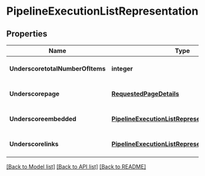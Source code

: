 # PipelineExecutionListRepresentation

## Properties
Name | Type | Description | Notes
------------ | ------------- | ------------- | -------------
**UnderscoretotalNumberOfItems** | **integer** |  | [optional] [default to null]
**Underscorepage** | [**RequestedPageDetails**](RequestedPageDetails.md) |  | [optional] [default to null]
**Underscoreembedded** | [**PipelineExecutionListRepresentationEmbedded**](PipelineExecutionListRepresentationEmbedded.md) |  | [optional] [default to null]
**Underscorelinks** | [**PipelineExecutionListRepresentationLinks**](PipelineExecutionListRepresentationLinks.md) |  | [optional] [default to null]

[[Back to Model list]](../README.md#documentation-for-models) [[Back to API list]](../README.md#documentation-for-api-endpoints) [[Back to README]](../README.md)


